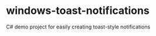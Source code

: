 windows-toast-notifications
===========================

C# demo project for easily creating toast-style notifications